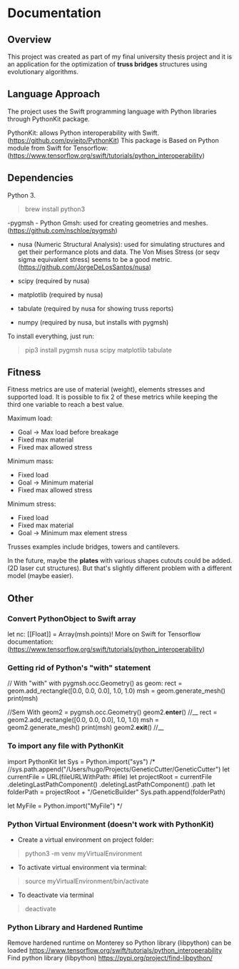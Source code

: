# Documentation

## Overview
This project was created as part of my final university thesis project and it 
is an application for the optimization of **truss bridges** structures using
evolutionary algorithms.

## Language Approach
The project uses the Swift programming language with Python libraries through 
PythonKit package.

PythonKit: allows Python interoperability with Swift.
(https://github.com/pvieito/PythonKit)
This package is Based on Python module from Swift for Tensorflow:
(https://www.tensorflow.org/swift/tutorials/python_interoperability)

## Dependencies
Python 3. 
> brew install python3

-pygmsh - Python Gmsh: used for creating geometries and meshes.
(https://github.com/nschloe/pygmsh)

- nusa (Numeric Structural Analysis): used for simulating structures and get
their performance plots and data. The Von Mises Stress (or seqv sigma equivalent
stress) seems to be a good metric.
(https://github.com/JorgeDeLosSantos/nusa)

- scipy (required by nusa)
- matplotlib (required by nusa)
- tabulate (required by nusa for showing truss reports)
- numpy (required by nusa, but installs with pygmsh)

To install everything, just run:
> pip3 install pygmsh nusa scipy matplotlib tabulate

## Fitness
Fitness metrics are use of material (weight), elements stresses
and supported load. It is possible to fix 2 of these metrics while keeping the
third one variable to reach a best value.

Maximum load:
- Goal -> Max load before breakage
- Fixed max material
- Fixed max allowed stress

Minimum mass:
- Fixed load
- Goal -> Minimum material
- Fixed max allowed stress

Minimum stress:
- Fixed load
- Fixed max material
- Goal -> Minimum max element stress

Trusses examples include bridges, towers and cantilevers.

In the future, maybe the **plates** with various shapes cutouts could be added.
(2D laser cut structures). But that's slightly different problem with a different
model (maybe easier).


## Other

### Convert PythonObject to Swift array
let nc: [[Float]] = Array(msh.points)!
More on Swift for Tensorflow documentation:
(https://www.tensorflow.org/swift/tutorials/python_interoperability) 

### Getting rid of Python's "with" statement 
// With "with"
with pygmsh.occ.Geometry() as geom:
    rect = geom.add_rectangle([0.0, 0.0, 0.0], 1.0, 1.0)
    msh = geom.generate_mesh()
    print(msh)

//Sem With
geom2 = pygmsh.occ.Geometry()
geom2.__enter__() //__
rect = geom2.add_rectangle([0.0, 0.0, 0.0], 1.0, 1.0)
msh = geom2.generate_mesh()
print(msh)
geom2.__exit__() //__

### To import any file with PythonKit
import PythonKit
let Sys = Python.import("sys") 
/*
//sys.path.append("/Users/hugo/Projects/GeneticCutter/GeneticCutter")
let currentFile = URL(fileURLWithPath: #file)
let projectRoot = currentFile
  .deletingLastPathComponent()
  .deletingLastPathComponent()
  .path
let folderPath = projectRoot + "/GeneticBuilder"
Sys.path.append(folderPath)

let MyFile = Python.import("MyFile")
*/

### Python Virtual Environment (doesn't work with PythonKit)
- Create a virtual environment on project folder:
> python3 -m venv myVirtualEnvironment
- To activate virtual environment via terminal:
> source myVirtualEnvironment/bin/activate
- To deactivate via terminal
> deactivate

### Python Library and Hardened Runtime
Remove hardened runtime on Monterey so Python library (libpython) can be loaded
https://www.tensorflow.org/swift/tutorials/python_interoperability
Find python library (libpython)
https://pypi.org/project/find-libpython/



